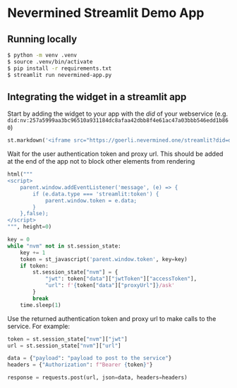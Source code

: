 # Nevermined Streamlit Demo App

## Running locally

```bash
$ python -m venv .venv
$ source .venv/bin/activate
$ pip install -r requirements.txt
$ streamlit run nevermined-app.py
```

## Integrating the widget in a streamlit app

Start by adding the widget to your app with the _did_ of your webservice (e.g. `did:nv:257a5999aa3bc96510a931184dc8afaa42dbb8f4e61ac47a03bbb546edd1b860`)

```python
st.markdown('<iframe src="https://goerli.nevermined.one/streamlit?did=did:nv:257a5999aa3bc96510a931184dc8afaa42dbb8f4e61ac47a03bbb546edd1b860" style="border-radius: 10px; width: 100%;" />', unsafe_allow_html=True)
```

Wait for the user authentication token and proxy url. This should be added at the end of the app not to block other elements from rendering

```python
html("""
<script>
    parent.window.addEventListener('message', (e) => {
        if (e.data.type === 'streamlit:token') {
            parent.window.token = e.data;
        }
    },false);
</script>
""", height=0)

key = 0
while "nvm" not in st.session_state:
    key += 1
    token = st_javascript('parent.window.token', key=key)
    if token:
        st.session_state["nvm"] = {
            "jwt": token["data"]["jwtToken"]["accessToken"],
            "url": f'{token["data"]["proxyUrl"]}/ask'
        }
        break
    time.sleep(1)
```

Use the returned authentication token and proxy url to make calls to the service. For example:

```python
token = st.session_state["nvm"]["jwt"]
url = st.session_state["nvm"]["url"]

data = {"payload": "payload to post to the service"}
headers = {"Authorization": f"Bearer {token}"}

response = requests.post(url, json=data, headers=headers)
```
